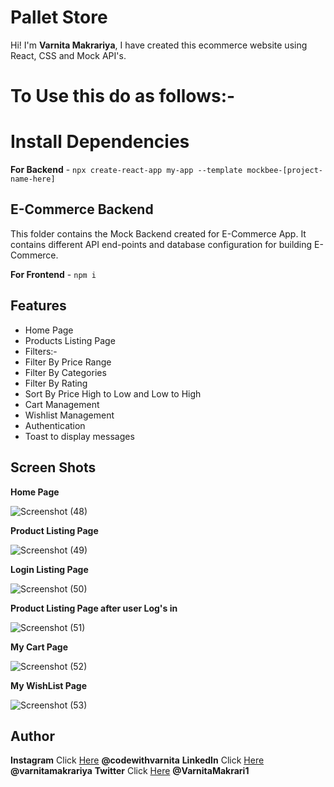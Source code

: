 # Pallet Store

Hi! I'm **Varnita Makrariya**, I have created this ecommerce website using React, CSS and Mock API's.

# To Use this do as follows:-

# Install Dependencies

**For Backend** - `npx create-react-app my-app --template mockbee-[project-name-here]`

## E-Commerce Backend

This folder contains the Mock Backend created for E-Commerce App. It contains different API end-points and database configuration for building E-Commerce.

**For Frontend** - `npm i`

## Features

- Home Page
- Products Listing Page
- Filters:-
 - Filter By Price Range
 - Filter By Categories
 - Filter By Rating
 - Sort By Price High to Low and Low to High
- Cart Management
- Wishlist Management
- Authentication
- Toast to display messages


## Screen Shots

**Home Page**

![Screenshot (48)](https://user-images.githubusercontent.com/66819239/162056368-6c098a36-7f67-4c85-b98a-57621a38ab9c.png)

**Product Listing Page**

![Screenshot (49)](https://user-images.githubusercontent.com/66819239/162056321-24498d95-6595-4779-856b-9ab618c19c41.png)

**Login Listing Page**

![Screenshot (50)](https://user-images.githubusercontent.com/66819239/162056343-62aed034-34ea-4474-be79-e79a8ba6a6ab.png)

**Product Listing Page after user Log's in**

![Screenshot (51)](https://user-images.githubusercontent.com/66819239/162056348-3fbb4ddf-3557-4c4a-9faf-8443fd27b2db.png)

**My Cart Page**

![Screenshot (52)](https://user-images.githubusercontent.com/66819239/162056357-75ebf916-a56d-4166-aff0-a9a401b9534b.png)

**My WishList Page**

![Screenshot (53)](https://user-images.githubusercontent.com/66819239/162056360-0f7ce12a-93e6-4b8f-ab1f-9480c89c791b.png)


## Author

**Instagram** Click [Here](https://www.instagram.com/codewithvarnita/) **@codewithvarnita**
**LinkedIn** Click [Here](https://www.linkedin.com/in/varnita-makrariya-307177191/) **@varnitamakrariya**
**Twitter** Click [Here](https://twitter.com/VarnitaMakrari1) **@VarnitaMakrari1**
